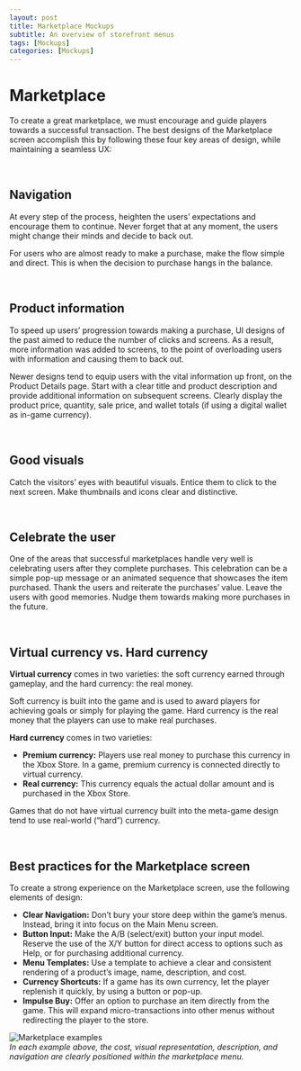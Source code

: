 ```yaml
---
layout: post
title: Marketplace Mockups
subtitle: An overview of storefront menus 
tags: [Mockups]
categories: [Mockups]
---
```


# Marketplace

To create a great marketplace, we must encourage and guide players towards a successful transaction. The best designs of the Marketplace screen accomplish this by following these four key areas of design, while maintaining a seamless UX:

<br>

## Navigation

At every step of the process, heighten the users’ expectations and encourage them to continue. Never forget that at any moment, the users might change their minds and decide to back out.

For users who are almost ready to make a purchase, make the flow simple and direct. This is when the decision to purchase hangs in the balance.

<br>

## Product information

To speed up users’ progression towards making a purchase, UI designs of the past aimed to reduce the number of clicks and screens. As a result, more information was added to screens, to the point of overloading users with information and causing them to back out. 

Newer designs tend to equip users with the vital information up front, on the Product Details page. Start with a clear title and product description and provide additional information on subsequent screens. Clearly display the product price, quantity, sale price, and wallet totals (if using a digital wallet as in-game currency).

<br>

## Good visuals

Catch the visitors’ eyes with beautiful visuals. Entice them to click to the next screen. Make thumbnails and icons clear and distinctive.

<br>

## Celebrate the user

One of the areas that successful marketplaces handle very well is celebrating users after they complete purchases. This celebration can be a simple pop-up message or an animated sequence that showcases the item purchased. Thank the users and reiterate the purchases’ value. Leave the users with good memories. Nudge them towards making more purchases in the future.

<br>

## Virtual currency vs. Hard currency

**Virtual currency** comes in two varieties: the soft currency earned through gameplay, and the hard currency: the real money. 

Soft currency is built into the game and is used to award players for achieving goals or simply for playing the game. Hard currency is the real money that the players can use to make real purchases. 

**Hard currency** comes in two varieties:

- **Premium currency:** Players use real money to purchase this currency in the Xbox Store. In a game, premium currency is connected directly to virtual currency.
- **Real currency:** This currency equals the actual dollar amount and is purchased in the Xbox Store.

Games that do not have virtual currency built into the meta-game design tend to use real-world (“hard”) currency.

<br>

## Best practices for the Marketplace screen

To create a strong experience on the Marketplace screen, use the following elements of design:

- **Clear Navigation:** Don’t bury your store deep within the game’s menus. Instead, bring it into focus on the Main Menu screen.
- **Button Input:** Make the A/B (select/exit) button your input model. Reserve the use of the X/Y button for direct access to options such as Help, or for purchasing additional currency.
- **Menu Templates:** Use a template to achieve a clear and consistent rendering of a product’s image, name, description, and cost.
- **Currency Shortcuts:** If a game has its own currency, let the player replenish it quickly, by using a button or pop-up.
- **Impulse Buy:** Offer an option to purchase an item directly from the game. This will expand micro-transactions into other menus without redirecting the player to the store. 

![Marketplace examples](/privatebebomalaka/img/Examples_Marketplace.gif)  
_In each example above, the cost, visual representation, description, and navigation are clearly positioned within the marketplace menu._

<br>
